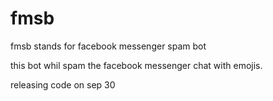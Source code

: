 # fmsb
fmsb stands for facebook messenger spam bot

this bot whil spam the facebook messenger chat with emojis.

releasing code on sep 30
